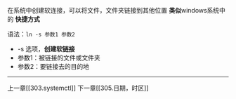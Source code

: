 在系统中创建软连接，可以将文件，文件夹链接到其他位置
**类似**windows系统中的  **快捷方式**

语法：`ln -s 参数1 参数2`
- -s 选项，**创建软链接**
- 参数1：被链接的文件或文件夹
- 参数2：要链接去的目的地

---

上一章[[303.systemctl]]
下一章[[305.日期，时区]]
